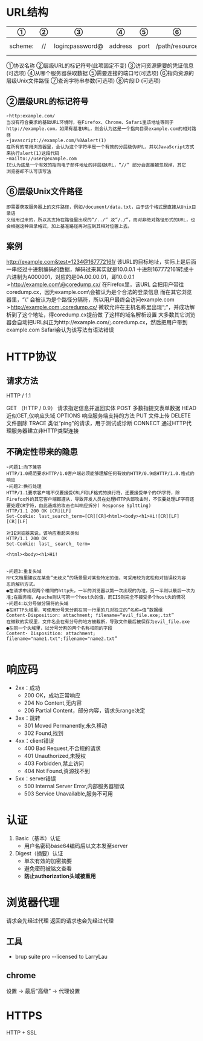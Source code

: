 # URL结构


|    ①    |  ②   |        ③        |    ④    |  ⑤   |       ⑥        |       ⑦       |     ⑧     |
| :-----: | :--: | :-------------: | :-----: | :--: | :------------: | :-----------: | :-------: |
| scheme: |  //  | login:password@ | address | port | /path/resource | ?query_string | #fragment |
①协议名称
②层级URL的标记符号(此项固定不变)
③访问资源需要的凭证信息(可选项)
④从哪个服务器获取数据
⑤需要连接的端口号(可选项)
⑥指向资源的层级Unix文件路径
⑦查询字符串参数(可选项)
⑧片段ID (可选项)

## ②层级URL的标记符号

```
➢http:example.com/
当没有符合要求的基础URL环境时，在Firefox、Chrome、Safari里该地址等同于
http://example.com，如果有基准URL，则会认为这是一个指向目录example.com的相对路径
➢javascript://example.com/%0Aalert(1)
在所有的常用浏览器里，会认为这个字符串是一个有效的分层级伪URL，并以JavaScript方式
来执行alert(1)这段代码
➢mailto://user@example.com
IE认为这是一个有效的指向电子邮件地址的非层级URL，“//” 部分会直接被忽视掉，其它
浏览器却不认可该写法
```

## ⑥层级Unix文件路径

```
即需要获取服务器上的文件路径，例如/document/data.txt，由于这个格式是直接从Unix目录语
义借用过来的，所以其支持在路径里出现的“/../” 及“/./”，而对非绝对路径形式的URL，也
会根据这种目录格式，加上基准路径再对应到其相对位置上去。
```





## 案例

http://example.com&test=1234@167772161/
该URL的目标地址，实际上是后面一串经过十进制编码的数据，解码过来其实就是10.0.0.1
十进制167772161转成十六进制为A000001，对应的是0A.00.00.01，即10.0.0.1
➢http://example.com\@coredump.cx/
在Firefox里，该URL 会把用户带往coredump.cx，因为example.com\会被认为是个合法的登录信息
而在其它浏览器里，“\” 会被认为是个路径分隔符，所以用户最终会访问example.com
➢http://example.com;.coredump.cx/
微软允许在主机名称里出现“;”，并成功解析到了这个地址，得coredump.cx提前做 了这样的域名解析设置
大多数其它浏览器会自动把URL纠正为http://example.com/;.coredump.cx，然后把用户带到example.com
Safari会认为该写法有语法错误

# HTTP协议

## 请求方法

HTTP / 1.1

GET  （HTTP / 0.9）
请求指定信息并返回实体
POST
多数指提交表单数据
HEAD
近似GET,仅响应头域
OPTIONS
响应服务端支持的方法
PUT
文件上传
DELETE
文件删除
TRACE
类似“ping"的请求，用于测试或诊断
CONNECT
通过HTTP代理服务器建立非HTTP类型连接

## 不确定性带来的隐患


```
➢问题1:向下兼容
HTTP/1.0规范要求HTTP/1.0客户端必须能够理解任何有效的HTTP/0.9或HTTP/1.0.格式的响应
➢问题2:换行处理
HTTP/1.1要求客户端不仅要接受CRLF和LF格式的换行符，还要接受单个的CR字符，除Firefox外的其它客户端都遵从，导致开发人员在处理HTTP头部攻击时，不仅要处理LF字符还要处理CR字符，由此造成的攻击也叫响应拆分( Response Spltting)
HTTP/1.1 200 OK [CR][LF]
Set-Cookie: last_search_term=[CR][CR]<html><body><h1>Hi![CR][LF]
[CR][LF]

对IE浏览器来说，该响应看起来类似
HTTP/1.1 200 OK
Set-Cookie: last_ search_ term=

<html><body><h1>Hi!


➢问题3:重复头域
RFC文档里建议在某些“无歧义”的场景里对某些特定的值，可采用较为宽松和对错误较为容
忍的解析方式。
●在请求中出现两个相同的http头，一半的浏览器以第一次出现的为准，另一半则以最后一次为准;在服务端，Apache则认可第一个host头的值，而IIS则完全不接受多个host头的情况
➢问题4:以分号做分隔符的头域
●在HTTP头域里，可使用分号来分割在同一行里的几对独立的“名称=值”数据组
Content-Disposition: attachment; filename=“evil_file.exe;.txt”
在微软的实现里，文件名会在有分号的地方被截断，导致文件最后被保存为evil_file.exe
●在同一个头域里，以分号分割的两个名称相同的字段
Content- Disposition: attachment; filename="name1.txt";filename="name2.txt”


```



# 响应码

- 2xx：成功
  - 200  OK，成功正常响应
  - 204  No Content,无内容
  - 206  Partial Content，部分内容，请求头range决定
- 3xx：跳转
  - 301 Moved Permanently,永久移动
  - 302 Found,找到
- 4xx：client错误
  - 400 Bad Request,不合规的请求
  - 401 Unauthorized,未授权
  - 403 Forbidden,禁止访问
  - 404 Not Found,资源找不到
- 5xx：server错误
  - 500 Internal Server Error,内部服务器错误
  - 503 Service Unavailable,服务不可用

# 认证

1. Basic（基本）认证
   - 用户名密码base64编码后以文本发至server
2. Digest（摘要）认证
   - 单次有效的加密摘要
   - 避免密码被铭文查看
   - **防止authorization头域被重用**

# 浏览器代理

请求会先经过代理 返回的请求也会先经过代理

## 工具

- brup suite pro  --licensed to LarryLau

## chrome

设置 → 最后“高级” → 代理设置

# HTTPS

HTTP + SSL